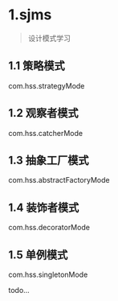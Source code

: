 # 1.sjms
>设计模式学习
## 1.1 策略模式
com.hss.strategyMode

## 1.2 观察者模式
com.hss.catcherMode

## 1.3 抽象工厂模式
com.hss.abstractFactoryMode

## 1.4 装饰者模式
com.hss.decoratorMode

## 1.5 单例模式
com.hss.singletonMode

todo...